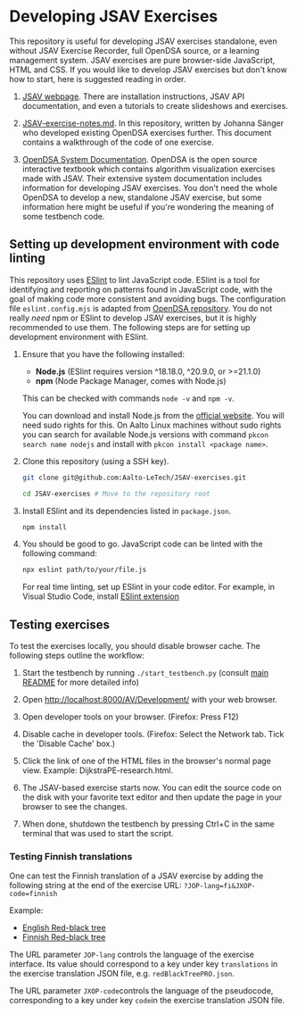 # Developing JSAV Exercises

This repository is useful for developing JSAV exercises
standalone, even without JSAV Exercise Recorder, full OpenDSA source, or a
learning management system. JSAV exercises are pure browser-side JavaScript,
HTML and CSS. If you would like to develop JSAV exercises but don't know how to
start, here is suggested reading in order.

1. [JSAV webpage](http://jsav.io/). There are installation instructions,
   JSAV API documentation, and even a tutorials to create slideshows and
   exercises.

2. [JSAV-exercise-notes.md](JSAV-exercise-notes.md). In this repository,
   written by Johanna Sänger who developed existing OpenDSA exercises further.
   This document contains a walkthrough of the code of one exercise.

3. [OpenDSA System Documentation](https://opendsa.readthedocs.io/en/latest/AV.html). OpenDSA is the
   open source interactive textbook which contains algorithm visualization
   exercises made with JSAV. Their extensive system documentation includes
   information for developing JSAV exercises. You don't need the whole OpenDSA
   to develop a new, standalone JSAV exercise, but some information here might
   be useful if you're wondering the meaning of some testbench code.

## Setting up development environment with code linting

This repository uses [ESlint](https://eslint.org/) to lint JavaScript code. ESlint is a tool for identifying and reporting on patterns found in JavaScript code, with the goal of making code more consistent and avoiding bugs. The configuration file `eslint.config.mjs` is adapted from [OpenDSA repository](https://github.com/OpenDSA/OpenDSA). You do not really *need* npm or ESlint to develop JSAV exercises, but it is highly recommended to use them. The following steps are for setting up development environment with ESlint.

1. Ensure that you have the following installed:

   - **Node.js** (ESlint requires version ^18.18.0, ^20.9.0, or >=21.1.0)
   - **npm** (Node Package Manager, comes with Node.js)

   This can be checked with commands `node -v` and `npm -v`.

   You can download and install Node.js from the [official website](https://nodejs.org/en/download/package-manager). You will need sudo rights for this. On Aalto Linux machines without sudo rights you can search for available Node.js versions with command `pkcon search name nodejs` and install with `pkcon install <package name>`.

2. Clone this repository (using a SSH key).

   ```bash
   git clone git@github.com:Aalto-LeTech/JSAV-exercises.git

   cd JSAV-exercises # Move to the repository root
   ```

3. Install ESlint and its dependencies listed in `package.json`.

   ```bash
   npm install
   ```

4. You should be good to go. JavaScript code can be linted with the following command:

   ```bash
   npx eslint path/to/your/file.js
   ```

   For real time linting, set up ESlint in your code editor. For example, in Visual Studio Code, install [ESlint extension](https://marketplace.visualstudio.com/items?itemName=dbaeumer.vscode-eslint)

## Testing exercises

To test the exercises locally, you should disable browser cache. The following steps outline the workflow:

1. Start the testbench by running `./start_testbench.py` (consult [main README](README.md) for more detailed info)

2. Open <http://localhost:8000/AV/Development/> with your web browser.

3. Open developer tools on your browser.
   (Firefox: Press F12)

4. Disable cache in developer tools.
   (Firefox: Select the Network tab. Tick the 'Disable Cache' box.)

5. Click the link of one of the HTML files in the browser's normal page view.
   Example: DijkstraPE-research.html.

6. The JSAV-based exercise starts now. You can edit the source code on the
   disk with your favorite text editor and then update the page in your
   browser to see the changes.

7. When done, shutdown the testbench by pressing Ctrl+C in the same terminal that was used to start the script.

### Testing Finnish translations

One can test the Finnish translation of a JSAV exercise by adding the following
string at the end of the exercise URL: `?JOP-lang=fi&JXOP-code=finnish`

Example:

- [English Red-black tree](http://localhost:8000/AV/Development/redBlackTreePRO.html)
- [Finnish Red-black tree](http://localhost:8000/AV/Development/redBlackTreePRO.html?JOP-lang=fi&JXOP-code=finnish)

The URL parameter `JOP-lang` controls the language of the exercise interface.
Its value should correspond to a key under key `translations` in the exercise
translation JSON file, e.g. `redBlackTreePRO.json`.

The URL parameter `JXOP-code`controls the language of the pseudocode,
corresponding to a key under key `code`in the exercise translation JSON file.
